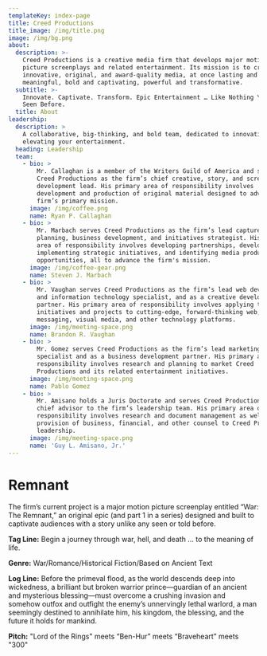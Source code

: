 ```yaml
---
templateKey: index-page
title: Creed Productions
title_image: /img/title.png
image: /img/bg.png
about:
  description: >-
    Creed Productions is a creative media firm that develops major motion
    picture screenplays and related entertainment. Its mission is to create
    innovative, original, and award-quality media, at once lasting and
    meaningful, bold and captivating, powerful and transformative.
  subtitle: >-
    Innovate. Captivate. Transform. Epic Entertainment … Like Nothing You’ve
    Seen Before.
  title: About
leadership:
  description: >
    A collaborative, big-thinking, and bold team, dedicated to innovating and
    elevating your entertainment.
  heading: Leadership
  team:
    - bio: >
        Mr. Callaghan is a member of the Writers Guild of America and serves
        Creed Productions as the firm’s chief creative, story, and screenplay
        development lead. His primary area of responsibility involves
        development and production of original material designed to advance the
        firm’s primary mission.
      image: /img/coffee.png
      name: Ryan P. Callaghan
    - bio: >
        Mr. Marbach serves Creed Productions as the firm’s lead capture
        planning, business development, and initiatives strategist. His primary
        area of responsibility involves developing partnerships, developing and
        implementing strategic initiatives, and identifying media production
        opportunities, all to advance the firm's mission.
      image: /img/coffee-gear.png
      name: Steven J. Marbach
    - bio: >
        Mr. Vaughan serves Creed Productions as the firm’s lead web development
        and information technology specialist, and as a creative development
        partner. His primary area of responsibility involves applying the firm’s
        initiatives and projects to cutting-edge, forward-thinking web,
        messaging, visual media, and other technology platforms.
      image: /img/meeting-space.png
      name: Brandon R. Vaughan
    - bio: >
        Mr. Gomez serves Creed Productions as the firm’s lead marketing
        specialist and as a business development partner. His primary area of
        responsibility involves research and planning to market Creed
        Productions and its related entertainment initiatives.
      image: /img/meeting-space.png
      name: Pablo Gomez
    - bio: >
        Mr. Amisano holds a Juris Doctorate and serves Creed Productions as
        chief advisor to the firm’s leadership team. His primary area of
        responsibility involves research and document management as well as
        provision of business, financial, and other counsel to Creed Productions
        leadership.
      image: /img/meeting-space.png
      name: 'Guy L. Amisano, Jr.'
---
```


# Remnant

The firm’s current project is a major motion picture screenplay entitled “War: The Remnant,” an original epic (and part 1 in a series) designed and built to captivate audiences with a story unlike any seen or told before.

**Tag Line:** Begin a journey through war, hell, and death … to the meaning of life.

**Genre:** War/Romance/Historical Fiction/Based on Ancient Text

**Log Line:** Before the primeval flood, as the world descends deep into wickedness, a brilliant but broken warrior prince—guardian of an ancient and mysterious blessing—must overcome a crushing invasion and somehow outfox and outfight the enemy’s unnervingly lethal warlord, a man seemingly destined to annihilate him, his kingdom, the blessing, and the future it holds for mankind.

**Pitch:** "Lord of the Rings" meets “Ben-Hur” meets “Braveheart” meets "300"
